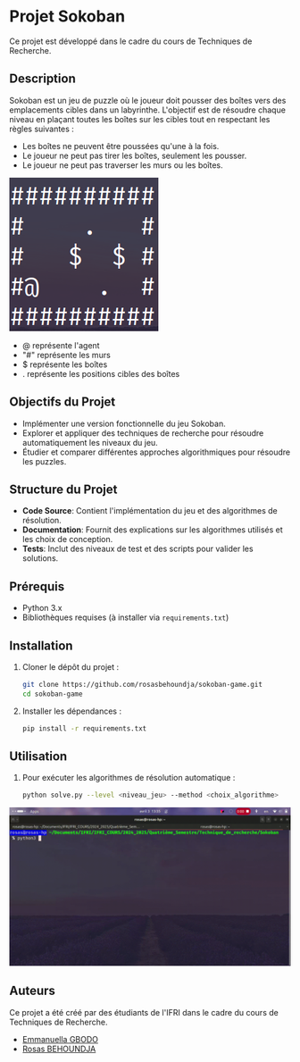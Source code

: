 # Projet Sokoban

Ce projet est développé dans le cadre du cours de Techniques de Recherche.

## Description

Sokoban est un jeu de puzzle où le joueur doit pousser des boîtes vers des emplacements cibles dans un labyrinthe. L'objectif est de résoudre chaque niveau en plaçant toutes les boîtes sur les cibles tout en respectant les règles suivantes :
- Les boîtes ne peuvent être poussées qu'une à la fois.
- Le joueur ne peut pas tirer les boîtes, seulement les pousser.
- Le joueur ne peut pas traverser les murs ou les boîtes.

![Représentation](media/image.png)

- @ représente l'agent
- "#" représente les murs
- $ représente les boîtes
- . représente les positions cibles des boîtes

## Objectifs du Projet

- Implémenter une version fonctionnelle du jeu Sokoban.
- Explorer et appliquer des techniques de recherche pour résoudre automatiquement les niveaux du jeu.
- Étudier et comparer différentes approches algorithmiques pour résoudre les puzzles.

## Structure du Projet

- **Code Source**: Contient l'implémentation du jeu et des algorithmes de résolution.
- **Documentation**: Fournit des explications sur les algorithmes utilisés et les choix de conception.
- **Tests**: Inclut des niveaux de test et des scripts pour valider les solutions.

## Prérequis

- Python 3.x
- Bibliothèques requises (à installer via `requirements.txt`)

## Installation

1. Cloner le dépôt du projet :
    ```bash
    git clone https://github.com/rosasbehoundja/sokoban-game.git
    cd sokoban-game
    ```
2. Installer les dépendances :
    ```bash
    pip install -r requirements.txt
    ```

## Utilisation

1. Pour exécuter les algorithmes de résolution automatique :
    ```bash
    python solve.py --level <niveau_jeu> --method <choix_algorithme>
    ```

![Vidéo démo](media/output.gif)

## Auteurs

Ce projet a été créé par des étudiants de l'IFRI dans le cadre du cours de Techniques de Recherche.

 - [Emmanuella GBODO](mailto:gbodoemmanuella40@gmail.com)
 - [Rosas BEHOUNDJA](mailto:perrierosas@gmail.com)